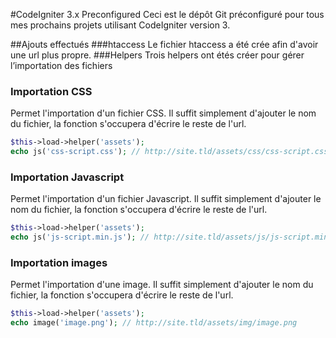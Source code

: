#CodeIgniter 3.x Preconfigured
Ceci est le dépôt Git préconfiguré pour tous mes prochains projets utilisant CodeIgniter version 3.

##Ajouts effectués
###htaccess
Le fichier htaccess a été crée afin d'avoir une url plus propre.
###Helpers
Trois helpers ont étés créer pour gérer l’importation des fichiers
### Importation CSS
Permet l'importation d'un fichier CSS. Il suffit simplement d'ajouter le nom du fichier, la fonction s'occupera d'écrire le reste de l'url.
```php
$this->load->helper('assets');
echo js('css-script.css'); // http://site.tld/assets/css/css-script.css
```

### Importation Javascript
Permet l'importation d'un fichier Javascript. Il suffit simplement d'ajouter le nom du fichier, la fonction s'occupera d'écrire le reste de l'url.
```php
$this->load->helper('assets');
echo js('js-script.min.js'); // http://site.tld/assets/js/js-script.min.js
```

### Importation images
Permet l'importation d'une image. Il suffit simplement d'ajouter le nom du fichier, la fonction s'occupera d'écrire le reste de l'url.
```php
$this->load->helper('assets');
echo image('image.png'); // http://site.tld/assets/img/image.png
```




